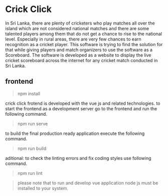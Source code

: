 # Crick Click

In Sri Lanka, there are plenty of cricketers who play matches all over the island which are not considered national matches and there are some talented players among them that do not get a chance to rise to the national level. Especially in rural areas, there are very few chances to earn recognition as a cricket player. This software is trying to find the solution for that while giving players and match organizers to use the software as a Scoreboard. The software is developed as a website to display the live cricket scoreboard across the internet for any cricket match conducted in Sri Lanka.

## frontend

> npm install

crick click frotend is developed with the vue js and related technologies. to start the frontend as a development server go to the frontend and run the following command.

> npm run serve

to build the final production ready application execute the following command.

> npm run build

aditional: to check the linting errors and fix coding styles use following command.

> npm run lint

> please note that to run and develop vue application node js must be installed to your system.
